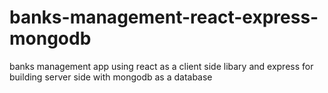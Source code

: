# banks-management-react-express-mongodb
banks management app using react as a client side libary and express for building server side with mongodb as a database 
